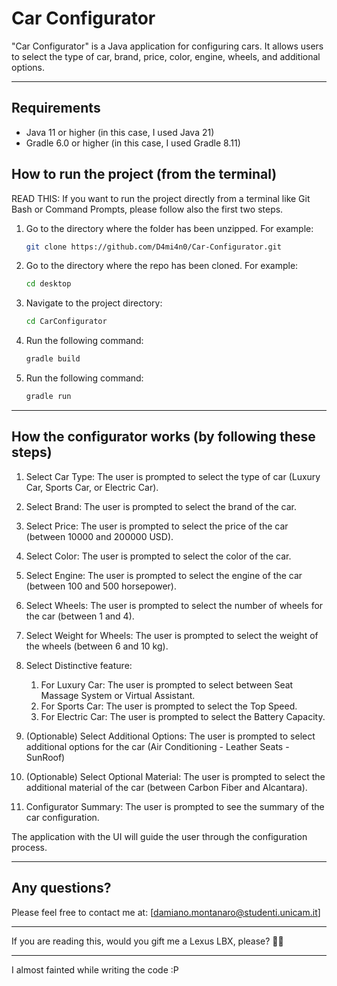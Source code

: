# Car Configurator

"Car Configurator" is a Java application for configuring cars. It allows users to select the type of car, brand, price, color, engine, wheels, and additional options.
****

## Requirements

- Java 11 or higher (in this case, I used Java 21)
- Gradle 6.0 or higher (in this case, I used Gradle 8.11)

## How to run the project (from the terminal)

READ THIS: If you want to run the project directly from a terminal like
Git Bash or Command Prompts, please follow also the first two steps.

1. Go to the directory where the folder has been unzipped. For example:
   ```sh
   git clone https://github.com/D4mi4n0/Car-Configurator.git

2. Go to the directory where the repo has been cloned. For example:
   ```sh
   cd desktop
   
3. Navigate to the project directory:
   ```sh
   cd CarConfigurator
   
4. Run the following command:
   ```sh
   gradle build
   
5. Run the following command:
   ```sh
   gradle run
   ```
****

## How the configurator works (by following these steps)

1. Select Car Type: The user is prompted to select the type of car (Luxury Car, Sports Car, or Electric Car).

2. Select Brand: The user is prompted to select the brand of the car.

3. Select Price: The user is prompted to select the price of the car (between 10000 and 200000 USD).

4. Select Color: The user is prompted to select the color of the car.

5. Select Engine: The user is prompted to select the engine of the car (between 100 and 500 horsepower).

6. Select Wheels: The user is prompted to select the number of wheels for the car (between 1 and 4).

7. Select Weight for Wheels: The user is prompted to select the weight of the wheels (between 6 and 10 kg).

8. Select Distinctive feature:
   1) For Luxury Car: The user is prompted to select between Seat Massage System or Virtual Assistant.
   2) For Sports Car: The user is prompted to select the Top Speed.
   3) For Electric Car: The user is prompted to select the Battery Capacity.

9. (Optionable) Select Additional Options: The user is prompted to select additional options for the car (Air Conditioning - Leather Seats - SunRoof)

10. (Optionable) Select Optional Material: The user is prompted to select the additional material of the car (between Carbon Fiber and Alcantara).

11. Configurator Summary: The user is prompted to see the summary of the car configuration.

The application with the UI will guide the user through the configuration process.

****

## Any questions?

Please feel free to contact me at: [damiano.montanaro@studenti.unicam.it]

****

If you are reading this, would you gift me a Lexus LBX, please? 🚗🎁

****

I almost fainted while writing the code :P
